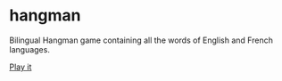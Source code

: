 # hangman

Bilingual Hangman game containing all the words of English and French languages.


[Play it](https://fackamata.github.io/hangman)

